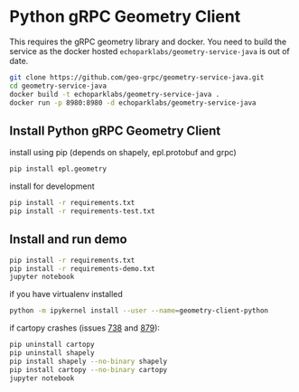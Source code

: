 # Python gRPC Geometry Client
This requires the gRPC geometry library and docker. You need to build the service as the docker hosted `echoparklabs/geometry-service-java` is out of date. 
```bash
git clone https://github.com/geo-grpc/geometry-service-java.git
cd geometry-service-java
docker build -t echoparklabs/geometry-service-java .
docker run -p 8980:8980 -d echoparklabs/geometry-service-java
```

## Install Python gRPC Geometry Client

install using pip (depends on shapely, epl.protobuf and grpc)
```bash
pip install epl.geometry
```

install for development
```bash
pip install -r requirements.txt
pip install -r requirements-test.txt
```

## Install and run demo
```bash
pip install -r requirements.txt
pip install -r requirements-demo.txt
jupyter notebook
```

if you have virtualenv installed
```bash
python -m ipykernel install --user --name=geometry-client-python
``` 

if cartopy crashes (issues [738](https://github.com/SciTools/cartopy/issues/738) and [879](https://github.com/SciTools/cartopy/issues/879)):
```bash
pip uninstall cartopy
pip uninstall shapely
pip install shapely --no-binary shapely
pip install cartopy --no-binary cartopy
jupyter notebook
```

